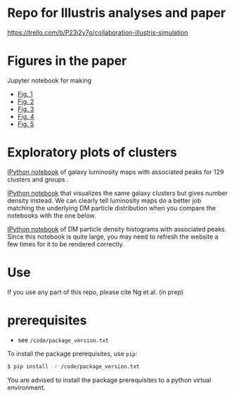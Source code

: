# Repo for Illustris analyses and paper  
https://trello.com/b/P23i2y7g/collaboration-illustris-simulation

# Figures in the paper
Jupyter notebook for making 

* [Fig. 1](https://github.com/karenyyng/galaxy_DM_offset/blob/master/code/analyses/fig1_mass_richness_cuts.ipynb)
* [Fig. 2](https://github.com/karenyyng/galaxy_DM_offset/blob/master/code/analyses/fig2_color_magnitude_diagram.ipynb)
* [Fig. 3](https://github.com/karenyyng/galaxy_DM_offset/blob/95804288d0e5ae0ee10e0913d94e039773871283/code/analyses/fig3_peak_comparison_of_toy_Gaussians.ipynb)
* [Fig. 4](https://github.com/karenyyng/galaxy_DM_offset/blob/95804288d0e5ae0ee10e0913d94e039773871283/code/analyses/fig4_Illustris_cluster_vis.ipynb)
* [Fig. 5]()

# Exploratory plots of clusters
[IPython
notebook](https://github.com/karenyyng/galaxy_DM_offset/blob/master/code/analyses/visualize_Illustris_peaks_and_density.ipynb) of galaxy luminosity maps with associated peaks for 129 clusters and groups .

[IPython
notebook](https://github.com/karenyyng/galaxy_DM_offset/blob/master/code/analyses/visualize_Illustris_peaks_and_density_no_density.ipynb) that visualizes the same galaxy clusters but gives number
density instead. We can clearly tell luminosity maps do a better job matching
the underlying DM particle distribution when you compare the notebooks with the
one below.


[IPython
notebook](https://github.com/karenyyng/galaxy_DM_offset/blob/master/code/prototypes/Informed_peak_finding.ipynb)
of DM particle density histograms with associated peaks.
Since this notebook is quite large, you may need to refresh the website a few
times for it to be rendered correctly.



# Use 
If you use any part of this repo, please cite Ng et al. (in prep)


# prerequisites 
* see `/code/package_version.txt`

To install the package prerequisites, use `pip`:
```bash
$ pip install -r /code/package_version.txt
```
You are advised to install the package prerequisites to a python virtual environment.

